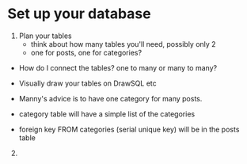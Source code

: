 # Set up your database

1. Plan your tables
   - think about how many tables you'll need, possibly only 2
   - one for posts, one for categories?

- How do I connect the tables? one to many or many to many?
- Visually draw your tables on DrawSQL etc
- Manny's advice is to have one category for many posts.

- category table will have a simple list of the categories
- foreign key FROM categories (serial unique key) will be in the posts table

2.

